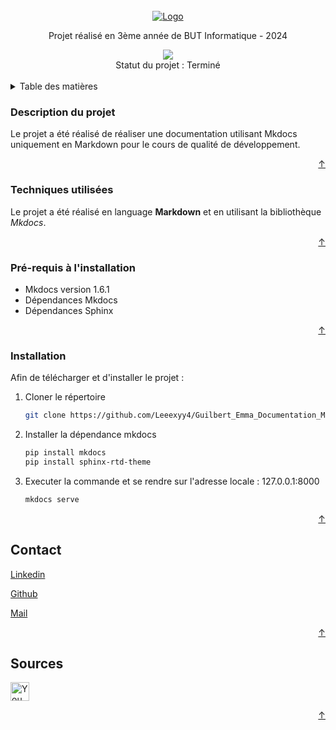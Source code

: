 <!-- INTRODUCTION -->
<br />
<div align="center">
  <a href="https://github.com/othneildrew/Best-README-Template">
    <img src="../Guilbert_Emma_Documentation_Markdown/docs/assets/Img_Introduction.png" alt="Logo" width="*" height="*">
  </a>

  <p align="center">
    Projet réalisé en 3ème année de BUT Informatique - 2024 
  </p>
  
<a href="https://github.com/Leeexyy4/Guilbert_Emma_Documentation_Markdown/graphs/contributors">
  <img src="https://contrib.rocks/image?repo=Leeexyy4/Guilbert_Emma_Documentation_Markdown" />
</a>
  
  </br>
  Statut du projet : Terminé
  </br>
  </br>
</div>

<!-- TABLE DES MATIERES -->
<details>
  <summary>Table des matières</summary>
  <ol>
    <li><strong>Description</strong>
      <ul>
        <li><a href="#description-du-projet">Description du projet</a></li>
      </ul>
    </li>
    <li><strong>Installation</strong>
      <ul>
        <li><a href="#techniques-utilisées">Techniques utilisées</a></li>
        <li><a href="#pré-requis-à-linstallation">Pré-requis à l'installation</a></li>
        <li><a href="#installation">Installation du projet</a></li>
      </ul>
    </li>
    <li><strong>En savoir plus</strong>
      <ul>
        <li><a href="#contact">Contact</a></li>
        <li><a href="#sources">Sources</a></li>
      </ul>
    </li>
  </ol>
</details>

<!-- Description du projet -->
### Description du projet

Le projet a été réalisé de réaliser une documentation utilisant Mkdocs uniquement en Markdown pour le cours de qualité de développement.

<p align="right"><a href="#readme-top">&#8593</a></p>

### Techniques utilisées

Le projet a été réalisé en language **Markdown** et en utilisant la bibliothèque *Mkdocs*.

<p align="right"><a href="#readme-top">&#8593</a></p>

### Pré-requis à l'installation

- Mkdocs version 1.6.1
- Dépendances Mkdocs
- Dépendances Sphinx

<p align="right"><a href="#readme-top">&#8593</a></p>

### Installation

Afin de télécharger et d'installer le projet :

1. Cloner le répertoire
   ```sh
   git clone https://github.com/Leeexyy4/Guilbert_Emma_Documentation_Markdown.git
   ```
2. Installer la dépendance mkdocs
   ```sh
   pip install mkdocs
   pip install sphinx-rtd-theme
   ```
3. Executer la commande et se rendre sur l'adresse locale : 127.0.0.1:8000
   ```sh
   mkdocs serve
   ```

<p align="right"><a href="#readme-top">&#8593</a></p>


<!-- CONTACT -->
## Contact

[Linkedin](https://www.linkedin.com/in/emma-guilbert-29567b265/)

[Github](https://github.com/Leeexyy4/Guilbert_Emma_JeuxVideoIA_Python) 

[Mail](emmaguilbert4@gmail.com)

<p align="right"><a href="#readme-top">&#8593</a></p>


<!-- SOURCES -->
## Sources

<a href="https://www.youtube.com/watch?v=N3rwaXdeNNc">
    <img src="https://simpleicons.org/icons/markdown.svg" alt="YouNup" style="width:30px; height:30px;">
</a>


<p align="right"><a href="#readme-top">&#8593</a></p>
